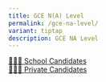```yaml
---
title: GCE N(A) Level
permalink: /gce-na-level/
variant: tiptap
description: GCE NA Level
---
```

<p></p>
<div class="isomer-card-grid"><a rel="noopener noreferrer nofollow" href="/gce-na-level/gce-na-level-school-candidates/" class="isomer-card"><div class="isomer-card-body"><div class="isomer-card-title">👨🏻‍🎓 School Candidates</div><div class="isomer-card-link"></div></div></a>
<a rel="noopener noreferrer nofollow" href="/gce-na-level/gce-na-level-private-candidates/" class="isomer-card">
<div class="isomer-card-body">
<div class="isomer-card-title">🙋🏻‍♀️ Private Candidates</div>
<div class="isomer-card-link"></div>
</div>
</a>
</div>
<p></p>